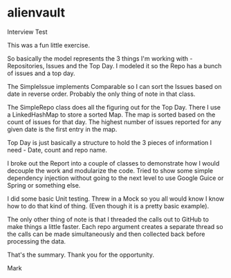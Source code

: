 # alienvault
Interview Test

This was a fun little exercise. 

So basically the model represents the 3 things I'm working with - Repositories, Issues and the Top Day. I modeled it so the
Repo has a bunch of issues and a top day.

The SimpleIssue implements Comparable so I can sort the Issues based on date in reverse order. Probably the only thing of note in that
class.

The SimpleRepo class does all the figuring out for the Top Day. There I use a LinkedHashMap to store a sorted Map. The map is
sorted based on the count of issues for that day. The highest number of issues reported for any given date is the first
entry in the map.

Top Day is just basically a structure to hold the 3 pieces of information I need - Date, count and repo name.

I broke out the Report into a couple of classes to demonstrate how I would decouple the work and modularize the code. Tried
to show some simple dependency injection without going to the next level to use Google Guice or Spring or something else.

I did some basic Unit testing. Threw in a Mock so you all would know I know how to do that kind of thing. (Even though it is a
pretty basic example).

The only other thing of note is that I threaded the calls out to GitHub to make things a little faster. Each repo argument
creates a separate thread so the calls can be made simultaneously and then collected back before processing the data.

That's the summary. Thank you for the opportunity.

Mark
